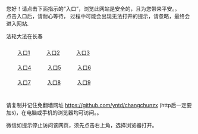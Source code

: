 您好！请点击下面指示的“入口”，浏览此网站是安全的，且为您带来平安。。 <br/>
点击入口后，请耐心等待， 过程中可能会出现无法打开的提示，请忽略，最终会进入网站. </br>

法轮大法在长春<br/>
<div style="padding:10px"><a style="margin:20px" target="_blank" href="https://ddan2wc675fn6.cloudfront.net/2Qpsp?oubuj" id="ccLink1" rel="nofollow">入口1</a> <a target="_blank" style="margin:20px" href="https://d3f6o47o4j18n.cloudfront.net/2Qpsp?cnltp" id="ccLink2" rel="nofollow">入口2</a> <a style="margin:20px" target="_blank" href="https://d1ioaoq52d6yz3.cloudfront.net/2Qpsp?rkijcbi" id="ccLink3" rel="nofollow">入口3</a></div>

<div style="padding:10px" ><a style="margin:20px" target="_blank" href="https://ddan2wc675fn6.cloudfront.net/2Qpsp?oubuj" id="ccLink4" rel="nofollow">入口4</a> <a style="margin:20px" href="https://d3f6o47o4j18n.cloudfront.net/2Qpsp?cnltp" target="_blank" id="ccLink5" rel="nofollow">入口5</a> <a style="margin:20px" href="https://d1ioaoq52d6yz3.cloudfront.net/2Qpsp?rkijcbi" target="_blank" id="ccLink6" rel="nofollow">入口6</a></div>

<div style="padding:10px"><a style="margin:20px" target="_blank" href="https://ddan2wc675fn6.cloudfront.net/2Qpsp?oubuj" id="ccLink7" rel="nofollow">入口7</a> <a style="margin:20px" href="https://d3f6o47o4j18n.cloudfront.net/2Qpsp?cnltp" target="_blank" id="ccLink8" rel="nofollow">入口8</a> <a style="margin:20px" target="_blank" href="https://d1ioaoq52d6yz3.cloudfront.net/2Qpsp?rkijcbi" id="ccLink9" rel="nofollow">入口9</a></div>

<br/>



请复制并记住免翻墙网址 https://github.com/yntd/changchunzx (http后一定要加s)，在电脑或手机的浏览器均可访问。。<br/>

微信如提示停止访问该网页，须先点击右上角，选择浏览器打开。
